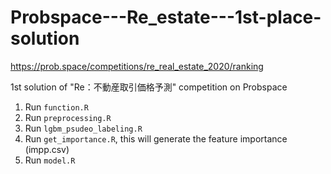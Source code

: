 # Probspace---Re_estate---1st-place-solution

https://prob.space/competitions/re_real_estate_2020/ranking

1st solution of "Re：不動産取引価格予測" competition on Probspace


1. Run `function.R`
2. Run `preprocessing.R`
3. Run `lgbm_psudeo_labeling.R`
4. Run `get_importance.R`, this will generate the feature importance (impp.csv)
5. Run `model.R`
